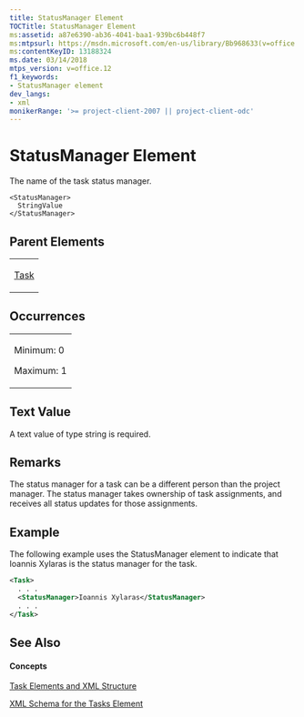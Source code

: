 ```yaml
---
title: StatusManager Element
TOCTitle: StatusManager Element
ms:assetid: a87e6390-ab36-4041-baa1-939bc6b448f7
ms:mtpsurl: https://msdn.microsoft.com/en-us/library/Bb968633(v=office.12)
ms:contentKeyID: 13188324
ms.date: 03/14/2018
mtps_version: v=office.12
f1_keywords:
- StatusManager element
dev_langs:
- xml
monikerRange: '>= project-client-2007 || project-client-odc'
---
```


# StatusManager Element




The name of the task status manager.

    <StatusManager>
      StringValue
    </StatusManager>

## Parent Elements

<table>
<colgroup>
<col style="width: 100%" />
</colgroup>
<tbody>
<tr class="odd">
<td><p><a href="task-element.md">Task</a></p></td>
</tr>
</tbody>
</table>

## Occurrences

<table>
<colgroup>
<col style="width: 100%" />
</colgroup>
<tbody>
<tr class="odd">
<td><p>Minimum: 0</p>
<p>Maximum: 1</p></td>
</tr>
</tbody>
</table>

## Text Value

A text value of type string is required.

## Remarks

The status manager for a task can be a different person than the project manager. The status manager takes ownership of task assignments, and receives all status updates for those assignments.

## Example

The following example uses the StatusManager element to indicate that Ioannis Xylaras is the status manager for the task.

``` xml
<Task>
  . . .
  <StatusManager>Ioannis Xylaras</StatusManager>
  . . .
</Task>
```

## See Also

#### Concepts

[Task Elements and XML Structure](task-elements-and-xml-structure.md)

[XML Schema for the Tasks Element](xml-schema-for-the-tasks-element.md)

